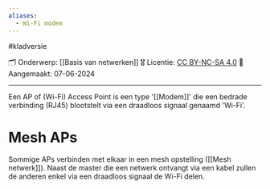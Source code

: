 ```yaml
---
aliases:
  - Wi-Fi modem
---
```



#kladversie  


🗂️ Onderwerp: [[Basis van netwerken]]
🎖️ Licentie: [CC BY-NC-SA 4.0](https://creativecommons.org/licenses/by-nc-sa/4.0/)
📅 Aangemaakt: 07-06-2024

---
Een AP of (Wi-Fi) Access Point is een type '[[Modem]]' die een bedrade verbinding (RJ45) blootstelt via een draadloos signaal genaamd 'Wi-Fi'.

# Mesh APs
Sommige APs verbinden met elkaar in een mesh opstelling ([[Mesh netwerk]]). Naast de master die een netwerk ontvangt via een kabel zullen de anderen enkel via een draadloos signaal de Wi-Fi delen.




